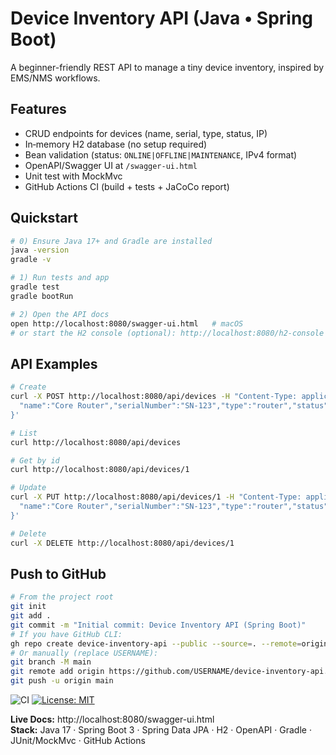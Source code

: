 # Device Inventory API (Java • Spring Boot)

A beginner-friendly REST API to manage a tiny device inventory, inspired by EMS/NMS workflows.

## Features
- CRUD endpoints for devices (name, serial, type, status, IP)
- In‑memory H2 database (no setup required)
- Bean validation (status: `ONLINE|OFFLINE|MAINTENANCE`, IPv4 format)
- OpenAPI/Swagger UI at `/swagger-ui.html`
- Unit test with MockMvc
- GitHub Actions CI (build + tests + JaCoCo report)

## Quickstart
```bash
# 0) Ensure Java 17+ and Gradle are installed
java -version
gradle -v

# 1) Run tests and app
gradle test
gradle bootRun

# 2) Open the API docs
open http://localhost:8080/swagger-ui.html   # macOS
# or start the H2 console (optional): http://localhost:8080/h2-console
```

## API Examples
```bash
# Create
curl -X POST http://localhost:8080/api/devices -H "Content-Type: application/json" -d '{
  "name":"Core Router","serialNumber":"SN-123","type":"router","status":"ONLINE","ipAddress":"10.0.0.1"
}'

# List
curl http://localhost:8080/api/devices

# Get by id
curl http://localhost:8080/api/devices/1

# Update
curl -X PUT http://localhost:8080/api/devices/1 -H "Content-Type: application/json" -d '{
  "name":"Core Router","serialNumber":"SN-123","type":"router","status":"MAINTENANCE","ipAddress":"10.0.0.1"
}'

# Delete
curl -X DELETE http://localhost:8080/api/devices/1
```

## Push to GitHub
```bash
# From the project root
git init
git add .
git commit -m "Initial commit: Device Inventory API (Spring Boot)"
# If you have GitHub CLI:
gh repo create device-inventory-api --public --source=. --remote=origin --push
# Or manually (replace USERNAME):
git branch -M main
git remote add origin https://github.com/USERNAME/device-inventory-api.git
git push -u origin main
```

![CI](https://github.com/pratikpande87/device-inventory-api/actions/workflows/ci.yml/badge.svg)
[![License: MIT](https://img.shields.io/badge/License-MIT-green.svg)](LICENSE)

**Live Docs:** http://localhost:8080/swagger-ui.html  
**Stack:** Java 17 · Spring Boot 3 · Spring Data JPA · H2 · OpenAPI · Gradle · JUnit/MockMvc · GitHub Actions
